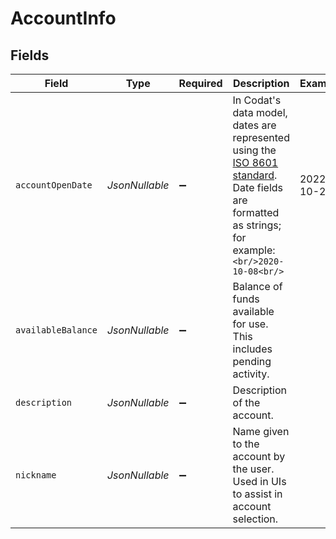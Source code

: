 # AccountInfo


## Fields

| Field                                                                                                                                                                                                                                 | Type                                                                                                                                                                                                                                  | Required                                                                                                                                                                                                                              | Description                                                                                                                                                                                                                           | Example                                                                                                                                                                                                                               |
| ------------------------------------------------------------------------------------------------------------------------------------------------------------------------------------------------------------------------------------- | ------------------------------------------------------------------------------------------------------------------------------------------------------------------------------------------------------------------------------------- | ------------------------------------------------------------------------------------------------------------------------------------------------------------------------------------------------------------------------------------- | ------------------------------------------------------------------------------------------------------------------------------------------------------------------------------------------------------------------------------------- | ------------------------------------------------------------------------------------------------------------------------------------------------------------------------------------------------------------------------------------- |
| `accountOpenDate`                                                                                                                                                                                                                     | *JsonNullable<String>*                                                                                                                                                                                                                | :heavy_minus_sign:                                                                                                                                                                                                                    | In Codat's data model, dates are represented using the <a class="external" href="https://en.wikipedia.org/wiki/ISO_8601" target="_blank">ISO 8601 standard</a>. Date fields are formatted as strings; for example:<br/>```<br/>2020-10-08<br/>``` | 2022-10-23                                                                                                                                                                                                                            |
| `availableBalance`                                                                                                                                                                                                                    | *JsonNullable<BigDecimal>*                                                                                                                                                                                                            | :heavy_minus_sign:                                                                                                                                                                                                                    | Balance of funds available for use. This includes pending activity.                                                                                                                                                                   |                                                                                                                                                                                                                                       |
| `description`                                                                                                                                                                                                                         | *JsonNullable<String>*                                                                                                                                                                                                                | :heavy_minus_sign:                                                                                                                                                                                                                    | Description of the account.                                                                                                                                                                                                           |                                                                                                                                                                                                                                       |
| `nickname`                                                                                                                                                                                                                            | *JsonNullable<String>*                                                                                                                                                                                                                | :heavy_minus_sign:                                                                                                                                                                                                                    | Name given to the account by the user. Used in UIs to assist in account selection.                                                                                                                                                    |                                                                                                                                                                                                                                       |
